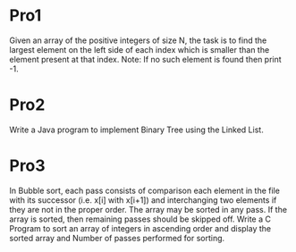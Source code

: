 # Pro1
Given an array of the positive integers of size N, the task is to find the largest element on the left side of each index which is smaller than the element present at that index. Note: If no such element is found then print -1.
# Pro2
Write a Java program to implement Binary Tree using the Linked List.
# Pro3
In Bubble sort, each pass consists of comparison each element in the file with its successor (i.e. x[i] with x[i+1]) and interchanging two elements if they are not in the proper order. The array may be sorted in any pass. If the array is sorted, then remaining passes should be skipped off. Write a C Program to sort an array of integers in ascending order and display the sorted array and Number of passes performed for sorting.
